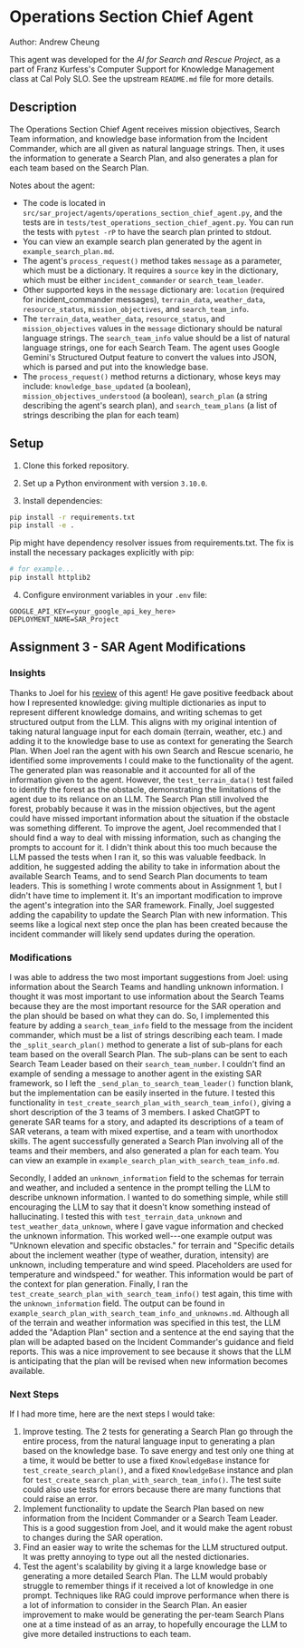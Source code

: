 # Operations Section Chief Agent

Author: Andrew Cheung

This agent was developed for the <i>AI for Search and Rescue Project</i>, as a part of Franz Kurfess's Computer Support for Knowledge Management class at Cal Poly SLO. See the upstream `README.md` file for more details.


## Description
The Operations Section Chief Agent receives mission objectives, Search Team information, and knowledge base information from the Incident Commander, which are all given as natural language strings. Then, it uses the information to generate a Search Plan, and also generates a plan for each team based on the Search Plan.

Notes about the agent:
* The code is located in `src/sar_project/agents/operations_section_chief_agent.py`, and the tests are in `tests/test_operations_section_chief_agent.py`. You can run the tests with `pytest -rP` to have the search plan printed to stdout.
* You can view an example search plan generated by the agent in `example_search_plan.md`.
* The agent's `process_request()` method takes `message` as a parameter, which must be a dictionary. It requires a `source` key in the dictionary, which must be either `incident_commander` or `search_team_leader`. 
* Other supported keys in the `message` dictionary are: `location` (required for incident_commander messages), `terrain_data`, `weather_data`, `resource_status`, `mission_objectives`, and `search_team_info`.
* The `terrain_data`, `weather_data`, `resource_status`, and `mission_objectives` values in the `message` dictionary should be natural language strings. The `search_team_info` value should be a list of natural language strings, one for each Search Team. The agent uses Google Gemini's Structured Output feature to convert the values into JSON, which is parsed and put into the knowledge base.
* The `process_request()` method returns a dictionary, whose keys may include: `knowledge_base_updated` (a boolean), `mission_objectives_understood` (a boolean), `search_plan` (a string describing the agent's search plan), and `search_team_plans` (a list of strings describing the plan for each team)


## Setup
1. Clone this forked repository.

2. Set up a Python environment with version `3.10.0`.

3. Install dependencies:
```bash
pip install -r requirements.txt
pip install -e .
```

Pip might have dependency resolver issues from requirements.txt. The fix is install the necessary packages explicitly with pip:
```bash
# for example...
pip install httplib2
```

4. Configure environment variables in your `.env` file:
```
GOOGLE_API_KEY=<your_google_api_key_here>
DEPLOYMENT_NAME=SAR_Project
```


## Assignment 3 - SAR Agent Modifications

### Insights
Thanks to Joel for his [review](https://docs.google.com/document/d/1yJgItLgLgjiecpSirkEly4WZWvC2wCDs7TKbi6q7Dq0/edit?tab=t.0) of this agent! He gave positive feedback about how I represented knowledge: giving multiple dictionaries as input to represent different knowledge domains, and writing schemas to get structured output from the LLM. This aligns with my original intention of taking natural language input for each domain (terrain, weather, etc.) and adding it to the knowledge base to use as context for generating the Search Plan. When Joel ran the agent with his own Search and Rescue scenario, he identified some improvements I could make to the functionality of the agent. The generated plan was reasonable and it accounted for all of the information given to the agent. However, the `test_terrain_data()` test failed to identify the forest as the obstacle, demonstrating the limitations of the agent due to its reliance on an LLM. The Search Plan still involved the forest, probably because it was in the mission objectives, but the agent could have missed important information about the situation if the obstacle was something different. To improve the agent, Joel recommended that I should find a way to deal with missing information, such as changing the prompts to account for it. I didn't think about this too much because the LLM passed the tests when I ran it, so this was valuable feedback. In addition, he suggested adding the ability to take in information about the available Search Teams, and to send Search Plan documents to team leaders. This is something I wrote comments about in Assignment 1, but I didn't have time to implement it. It's an important modification to improve the agent's integration into the SAR framework. Finally, Joel suggested adding the capability to update the Search Plan with new information. This seems like a logical next step once the plan has been created because the incident commander will likely send updates during the operation.

### Modifications
I was able to address the two most important suggestions from Joel: using information about the Search Teams and handling unknown information. I thought it was most important to use information about the Search Teams because they are the most important resource for the SAR operation and the plan should be based on what they can do. So, I implemented this feature by adding a `search_team_info` field to the message from the incident commander, which must be a list of strings describing each team. I made the `_split_search_plan()` method to generate a list of sub-plans for each team based on the overall Search Plan. The sub-plans can be sent to each Search Team Leader based on their `search_team_number`. I couldn't find an example of sending a message to another agent in the existing SAR framework, so I left the `_send_plan_to_search_team_leader()` function blank, but the implementation can be easily inserted in the future. I tested this functionality in `test_create_search_plan_with_search_team_info()`, giving a short description of the 3 teams of 3 members. I asked ChatGPT to generate SAR teams for a story, and adapted its descriptions of a team of SAR veterans, a team with mixed expertise, and a team with unorthodox skills. The agent successfully generated a Search Plan involving all of the teams and their members, and also generated a plan for each team. You can view an example in `example_search_plan_with_search_team_info.md`.  

Secondly, I added an `unknown_information` field to the schemas for terrain and weather, and included a sentence in the prompt telling the LLM to describe unknown information. I wanted to do something simple, while still encouraging the LLM to say that it doesn't know something instead of hallucinating. I tested this with `test_terrain_data_unknown` and `test_weather_data_unknown`, where I gave vague information and checked the unknown information. This worked well---one example output was "Unknown elevation and specific obstacles." for terrain and "Specific details about the inclement weather (type of weather, duration, intensity) are unknown, including temperature and wind speed. Placeholders are used for temperature and windspeed." for weather. This information would be part of the context for plan generation. Finally, I ran the `test_create_search_plan_with_search_team_info()` test again, this time with the `unknown_information` field. The output can be found in `example_search_plan_with_search_team_info_and_unknowns.md`. Although all of the terrain and weather information was specified in this test, the LLM added the "Adaption Plan" section and a sentence at the end saying that the plan will be adapted based on the Incident Commander's guidance and field reports. This was a nice improvement to see because it shows that the LLM is anticipating that the plan will be revised when new information becomes available.

### Next Steps
If I had more time, here are the next steps I would take:
1. Improve testing. The 2 tests for generating a Search Plan go through the entire process, from the natural language input to generating a plan based on the knowledge base. To save energy and test only one thing at a time, it would be better to use a fixed `KnowledgeBase` instance for `test_create_search_plan()`, and a fixed `KnowledgeBase` instance and plan for `test_create_search_plan_with_search_team_info()`. The test suite could also use tests for errors because there are many functions that could raise an error.
2. Implement functionality to update the Search Plan based on new information from the Incident Commander or a Search Team Leader. This is a good suggestion from Joel, and it would make the agent robust to changes during the SAR operation.
3. Find an easier way to write the schemas for the LLM structured output. It was pretty annoying to type out all the nested dictionaries.
4. Test the agent's scalability by giving it a large knowledge base or generating a more detailed Search Plan. The LLM would probably struggle to remember things if it received a lot of knowledge in one prompt. Techniques like RAG could improve performance when there is a lot of information to consider in the Search Plan. An easier improvement to make would be generating the per-team Search Plans one at a time instead of as an array, to hopefully encourage the LLM to give more detailed instructions to each team.
